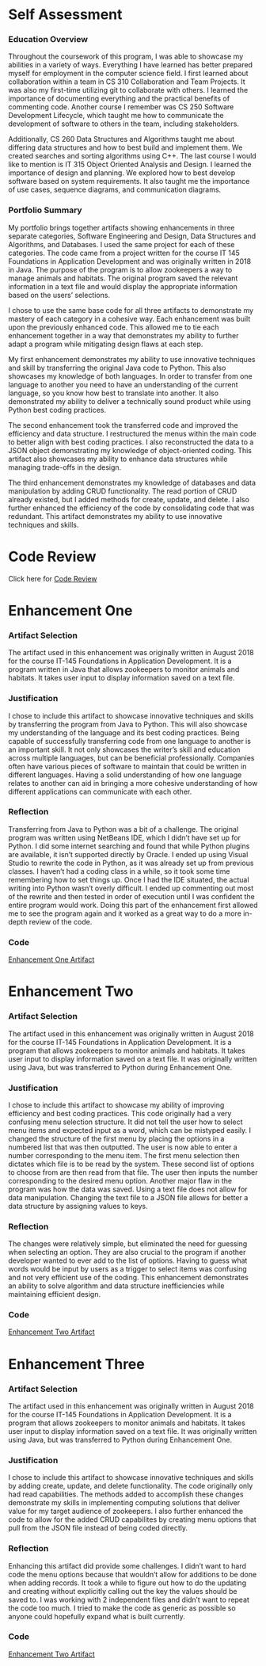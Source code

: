 # Self Assessment

### Education Overview
Throughout the coursework of this program, I was able to showcase my abilities in a variety of ways. Everything I have learned has better prepared myself for employment in the computer science field. I first learned about collaboration within a team in CS 310 Collaboration and Team Projects. It was also my first-time utilizing git to collaborate with others. I learned the importance of documenting everything and the practical benefits of commenting code. Another course I remember was CS 250 Software Development Lifecycle, which taught me how to communicate the development of software to others in the team, including stakeholders. 

Additionally, CS 260 Data Structures and Algorithms taught me about differing data structures and how to best build and implement them. We created searches and sorting algorithms using C++. The last course I would like to mention is IT 315 Object Oriented Analysis and Design. I learned the importance of design and planning. We explored how to best develop software based on system requirements. It also taught me the importance of use cases, sequence diagrams, and communication diagrams. 

### Portfolio Summary
My portfolio brings together artifacts showing enhancements in three separate categories, Software Engineering and Design, Data Structures and Algorithms, and Databases. I used the same project for each of these categories. The code came from a project written for the course IT 145 Foundations in Application Development and was originally written in 2018 in Java. The purpose of the program is to allow zookeepers a way to manage animals and habitats. The original program saved the relevant information in a text file and would display the appropriate information based on the users’ selections. 

I chose to use the same base code for all three artifacts to demonstrate my mastery of each category in a cohesive way. Each enhancement was built upon the previously enhanced code. This allowed me to tie each enhancement together in a way that demonstrates my ability to further adapt a program while mitigating design flaws at each step. 

My first enhancement demonstrates my ability to use innovative techniques and skill by transferring the original Java code to Python. This also showcases my knowledge of both languages. In order to transfer from one language to another you need to have an understanding of the current language, so you know how best to translate into another. It also demonstrated my ability to deliver a technically sound product while using Python best coding practices. 

The second enhancement took the transferred code and improved the efficiency and data structure. I restructured the menus within the main code to better align with best coding practices. I also reconstructed the data to a JSON object demonstrating my knowledge of object-oriented coding. This artifact also showcases my ability to enhance data structures while managing trade-offs in the design. 

The third enhancement demonstrates my knowledge of databases and data manipulation by adding CRUD functionality. The read portion of CRUD already existed, but I added methods for create, update, and delete. I also further enhanced the efficiency of the code by consolidating code that was redundant. This artifact demonstrates my ability to use innovative techniques and skills. 

# Code Review

Click here for [Code Review](https://youtu.be/pX6IN25N2uY)

# Enhancement One

### Artifact Selection
The artifact used in this enhancement was originally written in August 2018 for the course IT-145 Foundations in Application Development. It is a program written in Java that allows zookeepers to monitor animals and habitats. It takes user input to display information saved on a text file. 

### Justification
I chose to include this artifact to showcase innovative techniques and skills by transferring the program from Java to Python. This will also showcase my understanding of the language and its best coding practices. Being capable of successfully transferring code from one language to another is an important skill. It not only showcases the writer’s skill and education across multiple languages, but can be beneficial professionally. Companies often have various pieces of software to maintain that could be written in different languages. Having a solid understanding of how one language relates to another can aid in bringing a more cohesive understanding of how different applications can communicate with each other. 

### Reflection
Transferring from Java to Python was a bit of a challenge. The original program was written using NetBeans IDE, which I didn’t have set up for Python. I did some internet searching and found that while Python plugins are available, it isn’t supported directly by Oracle. I ended up using Visual Studio to rewrite the code in Python, as it was already set up from previous classes. I haven’t had a coding class in a while, so it took some time remembering how to set things up. Once I had the IDE situated, the actual writing into Python wasn’t overly difficult. I ended up commenting out most of the rewrite and then tested in order of execution until I was confident the entire program would work. Doing this part of the enhancement first allowed me to see the program again and it worked as a great way to do a more in-depth review of the code. 

### Code
[Enhancement One Artifact](https://github.com/acaprio/acaprio.github.io/tree/main/Enhancement%20One)

# Enhancement Two

### Artifact Selection
The artifact used in this enhancement was originally written in August 2018 for the course IT-145 Foundations in Application Development. It is a program that allows zookeepers to monitor animals and habitats. It takes user input to display information saved on a text file. It was originally written using Java, but was transferred to Python during Enhancement One.

### Justification
I chose to include this artifact to showcase my ability of improving efficiency and best coding practices. This code originally had a very confusing menu selection structure. It did not tell the user how to select menu items and expected input as a word, which can be mistyped easily. I changed the structure of the first menu by placing the options in a numbered list that was then outputted. The user is now able to enter a number corresponding to the menu item. The first menu selection then dictates which file is to be read by the system. These second list of options to choose from are then read from that file. The user then inputs the number corresponding to the desired menu option. Another major flaw in the program was how the data was saved. Using a text file does not allow for data manipulation. Changing the text file to a JSON file allows for better a data structure by assigning values to keys.

### Reflection
The changes were relatively simple, but eliminated the need for guessing when selecting an option. They are also crucial to the program if another developer wanted to ever add to the list of options. Having to guess what words would be input by users as a trigger to select items was confusing and not very efficient use of the coding. This enhancement demonstrates an ability to solve algorithm and data structure inefficiencies while maintaining efficient design. 

### Code
[Enhancement Two Artifact](https://github.com/acaprio/acaprio.github.io/tree/main/Enhancement%20Two)

# Enhancement Three

### Artifact Selection
The artifact used in this enhancement was originally written in August 2018 for the course IT-145 Foundations in Application Development. It is a program that allows zookeepers to monitor animals and habitats. It takes user input to display information saved on a text file. It was originally written using Java, but was transferred to Python during Enhancement One.

### Justification
I chose to include this artifact to showcase innovative techniques and skills by adding create, update, and delete functionality. The code originally only had read capabilities. The methods added to accomplish these changes demonstrate my skills in implementing computing solutions that deliver value for my target audience of zookeepers. I also further enhanced the code to allow for the added CRUD capabilites by creating menu options that pull from the JSON file instead of being coded directly. 

### Reflection
Enhancing this artifact did provide some challenges. I didn’t want to hard code the menu options because that wouldn’t allow for additions to be done when adding records. It took a while to figure out how to do the updating and creating without explicitly calling out the key the values should be saved to. I was working with 2 independent files and didn’t want to repeat the code too much. I tried to make the code as generic as possible so anyone could hopefully expand what is built currently. 

### Code
[Enhancement Two Artifact](https://github.com/acaprio/acaprio.github.io/tree/main/Enhancement%20Three)
